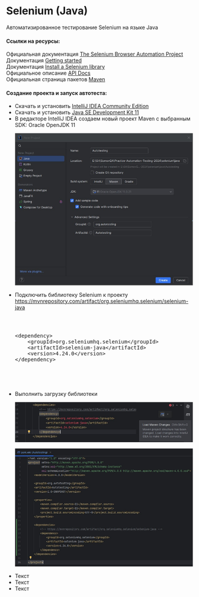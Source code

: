 # Selenium (Java)

Автоматизированное тестирование Selenium на языке Java

<p>
	<h4>Ссылки на ресурсы:</h2>
	Официальная документация <a href="https://www.selenium.dev/documentation/">The Selenium Browser Automation Project</a><br>
	Документация <a href="https://www.selenium.dev/documentation/webdriver/getting_started/">Getting started</a><br>
	Документация <a href="https://www.selenium.dev/documentation/webdriver/getting_started/install_library/">Install a Selenium library</a><br>
	Официальное описание <a href="https://www.selenium.dev/selenium/docs/api/java/index.html">API Docs</a><br>
	Официальная страница пакетов <a href="https://mvnrepository.com/">Maven</a><br>
</p>

<p>
	<h4>Создание проекта и запуск автотеста:</h2>
	<ul>
		<li>Скачать и установить <a href="https://www.jetbrains.com/idea/download/other.html">IntelliJ IDEA Community Edition</a></li>
		<li>Скачать и установить <a href="https://www.oracle.com/java/technologies/javase/jdk11-archive-downloads.html">Java SE Development Kit 11</a></li>
		<li>В редакторе IntelliJ IDEA создаем новый проект Maven с выбранным SDK: Oracle OpenJDK 11
			<p align="center">
				<img src="https://github.com/Somov-QA/Practice-Automation-Testing-2024/blob/main/images/new_project_java.jpg">
			</p>
		</li>
		<li>Подключить библиотеку Selenium к проекту <a href="https://mvnrepository.com/artifact/org.seleniumhq.selenium/selenium-java">https://mvnrepository.com/artifact/org.seleniumhq.selenium/selenium-java</a>
			<pre>
			<xmp>
<dependency>
	<groupId>org.seleniumhq.selenium</groupId>
	<artifactId>selenium-java</artifactId>
	<version>4.24.0</version>
</dependency>
		</xmp>
		</pre>
		</li>
		<li>Выполнить загрузку библиотеки
			<p align="center">
				<img src="https://github.com/Somov-QA/Practice-Automation-Testing-2024/blob/main/images/load_maven_selenium_java.jpg">
			</p>
			<p align="center">
				<img src="https://github.com/Somov-QA/Practice-Automation-Testing-2024/blob/main/images/pom_java.jpg">
			</p>
		</li>
		<li>Текст</li>
		<li>Текст</li>
		<li>Текст</li>
	</ul>
</p>

